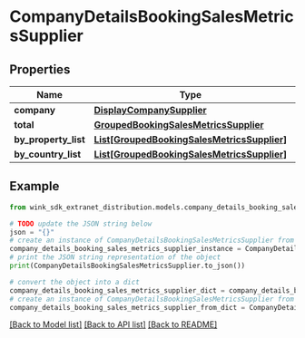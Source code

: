 # CompanyDetailsBookingSalesMetricsSupplier


## Properties

Name | Type | Description | Notes
------------ | ------------- | ------------- | -------------
**company** | [**DisplayCompanySupplier**](DisplayCompanySupplier.md) |  | [optional] 
**total** | [**GroupedBookingSalesMetricsSupplier**](GroupedBookingSalesMetricsSupplier.md) |  | [optional] 
**by_property_list** | [**List[GroupedBookingSalesMetricsSupplier]**](GroupedBookingSalesMetricsSupplier.md) |  | [optional] 
**by_country_list** | [**List[GroupedBookingSalesMetricsSupplier]**](GroupedBookingSalesMetricsSupplier.md) |  | [optional] 

## Example

```python
from wink_sdk_extranet_distribution.models.company_details_booking_sales_metrics_supplier import CompanyDetailsBookingSalesMetricsSupplier

# TODO update the JSON string below
json = "{}"
# create an instance of CompanyDetailsBookingSalesMetricsSupplier from a JSON string
company_details_booking_sales_metrics_supplier_instance = CompanyDetailsBookingSalesMetricsSupplier.from_json(json)
# print the JSON string representation of the object
print(CompanyDetailsBookingSalesMetricsSupplier.to_json())

# convert the object into a dict
company_details_booking_sales_metrics_supplier_dict = company_details_booking_sales_metrics_supplier_instance.to_dict()
# create an instance of CompanyDetailsBookingSalesMetricsSupplier from a dict
company_details_booking_sales_metrics_supplier_from_dict = CompanyDetailsBookingSalesMetricsSupplier.from_dict(company_details_booking_sales_metrics_supplier_dict)
```
[[Back to Model list]](../README.md#documentation-for-models) [[Back to API list]](../README.md#documentation-for-api-endpoints) [[Back to README]](../README.md)


